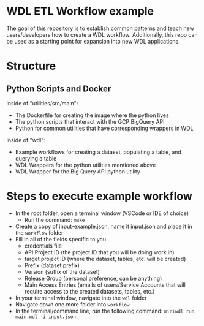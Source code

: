 # WDL ETL Workflow example
The goal of this repository is to establish common patterns and teach new users/developers how to create a WDL workflow.
Additionally, this repo can be used as a starting point for expansion into new WDL applications.

# Structure
## Python Scripts and Docker
Inside of "utilities/src/main":
* The Dockerfile for creating the image where the python lives
* The python scripts that interact with the GCP BigQuery API
* Python for common utilities that have corresponding wrappers in WDL

Inside of "wdl":
* Example workflows for creating a dataset, populating a table, and querying a table
* WDL Wrappers for the python utilities mentioned above
* WDL Wrapper for the Big Query API python utility

# Steps to execute example workflow
* In the root folder, open a terminal window (VSCode or IDE of choice)
    * Run the command: `make`
* Create a copy of input-example.json, name it input.json and place it in the `workflow` folder
* Fill in all of the fields specific to you
    * credentials file
    * API Project ID (the project ID that you will be doing work in)
    * target project ID (where the dataset, tables, etc. will be created)
    * Prefix (dataset prefix)
    * Version (suffix of the dataset)
    * Release Group (personal preference, can be anything)
    * Main Access Entries (emails of users/Service Accounts that will require access to the created datasets, tables, etc.)
* In your terminal window, navigate into the `wdl` folder
* Navigate down one more folder into `workflow`
* In the terminal/command line, run the following command: `miniwdl run main.wdl -i input.json`

